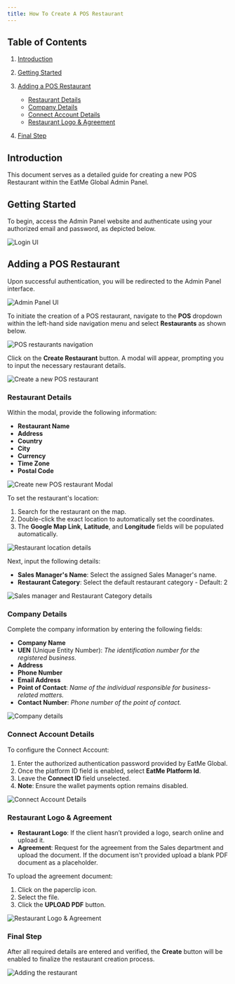 ```yaml
---
title: How To Create A POS Restaurant
---
```

## Table of Contents

1. [Introduction](#introduction)
2. [Getting Started](#getting-started)
3. [Adding a POS Restaurant](#adding-a-pos-restaurant)

   * [Restaurant Details](#restaurant-details)
   * [Company Details](#company-details)
   * [Connect Account Details](#connect-account-details)
   * [Restaurant Logo & Agreement](#restaurant-logo--agreement)
4. [Final Step](#final-step)

## Introduction

This document serves as a detailed guide for creating a new POS Restaurant within the EatMe Global Admin Panel.

## Getting Started

To begin, access the Admin Panel website and authenticate using your authorized email and password, as depicted below.

![Login UI](/img/login-custom-.png "Login UI")

## Adding a POS Restaurant

Upon successful authentication, you will be redirected to the Admin Panel interface.

![Admin Panel UI](/img/home-custom-.png "Admin Panel UI")

To initiate the creation of a POS restaurant, navigate to the **POS** dropdown within the left-hand side navigation menu and select **Restaurants** as shown below.

![POS restaurants navigation](/img/pos-restaurants-custom-.png "POS restaurants navigation")

Click on the **Create Restaurant** button. A modal will appear, prompting you to input the necessary restaurant details.

![Create a new POS restaurant](/img/add-restaurant-custom-pos.png "Create a new POS restaurant")

### Restaurant Details

Within the modal, provide the following information:

* **Restaurant Name**
* **Address**
* **Country**
* **City**
* **Currency**
* **Time Zone**
* **Postal Code**

![Create new POS restaurant Modal](/img/restaurant-details-custom-pos.png "Create new POS restaurant Modal")

To set the restaurant's location:

1. Search for the restaurant on the map.
2. Double-click the exact location to automatically set the coordinates.
3. The **Google Map Link**, **Latitude**, and **Longitude** fields will be populated automatically.

![Restaurant location details](/img/location-details-custom-pos.png "Restaurant location details")

Next, input the following details:

* **Sales Manager's Name**: Select the assigned Sales Manager's name.
* **Restaurant Category**: Select the default restaurant category - Default: 2

![Sales manager and Restaurant Category details](/img/sales-manager-restaurant-category-custom-.png "Sales manager and Restaurant Category details")

### Company Details

Complete the company information by entering the following fields:

* **Company Name**
* **UEN** (Unique Entity Number): *The identification number for the registered business.*
* **Address**
* **Phone Number**
* **Email Address**
* **Point of Contact**: *Name of the individual responsible for business-related matters.*
* **Contact Number**: *Phone number of the point of contact.*

![Company details](/img/company-details-custom-.png "Company details")

### Connect Account Details

To configure the Connect Account:

1. Enter the authorized authentication password provided by EatMe Global.
2. Once the platform ID field is enabled, select **EatMe Platform Id**.
3. Leave the **Connect ID** field unselected.
4. **Note**: Ensure the wallet payments option remains disabled.

![Connect Account Details](/img/connect-account-details-custom-.png "Connect Account Details")

### Restaurant Logo & Agreement

* **Restaurant Logo**: If the client hasn’t provided a logo, search online and upload it.
* **Agreement**: Request for the agreement from the Sales department and upload the document. If the document isn't provided upload a blank PDF document as a placeholder.

To upload the agreement document:

1. Click on the paperclip icon.
2. Select the file.
3. Click the **UPLOAD PDF** button.

![Restaurant Logo & Agreement](/img/restaurant-logo-agreement-custom-.png "Restaurant Logo & Agreement")

### Final Step

After all required details are entered and verified, the **Create** button will be enabled to finalize the restaurant creation process.

![Adding the restaurant](/img/create-pos-restaurant-custom-.png "Adding the restaurant")
